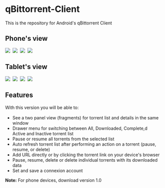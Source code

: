 qBittorrent-Client
==================

This is the repository for Android's qBittorrent Client <br>

<h2>Phone's view</h2>
<img src="https://farm4.staticflickr.com/3803/12764736074_8d2ff0c6ba.jpg">&nbsp;
<img src="https://farm6.staticflickr.com/5488/12764437753_cdd6e5eff2.jpg">&nbsp;
<img src="https://farm4.staticflickr.com/3731/12764293465_021d24ab48.jpg">&nbsp;
<img src="https://farm6.staticflickr.com/5547/12764293595_4fd5078513.jpg">&nbsp;

<h2>Tablet's view</h2>
<img src="https://farm4.staticflickr.com/3915/14458532641_f3175cc830_c.jpg"/>&nbsp;
<img src="https://farm4.staticflickr.com/3880/14275272160_3f7d8d5dba_c.jpg"/>&nbsp;
<img src="https://farm3.staticflickr.com/2926/14482048333_9df77b4516_c.jpg"/>&nbsp;
<img src="https://farm3.staticflickr.com/2930/14438782316_505386d3e6_c.jpg"/>&nbsp;

<h2>Features</h2>
<span style="line-height: 1.5em;">With this version you will be able to:</span>
<ul>
        <li> See a two panel view (fragments) for torrent list and details in the same window</li>
        <li>Drawer menu for switching between All, Downloaded, Complete,d Active and Inactive torrent list</li>
        <li>Pause or resume all torrents from the selected list</li>
        <li>Auto refresh torrent list after performing an action on a torrent (pause, resume, or delete) </li>
	<li>Add URL directly or by clicking the torrent link on your device's browser</li>
	<li>Pause, resume, delete or delete individual torrents with its downloaded data</li>
	<li>Set and save a connexion account</li>
</ul>

<strong>Note:</strong> For phone devices, download version 1.0
